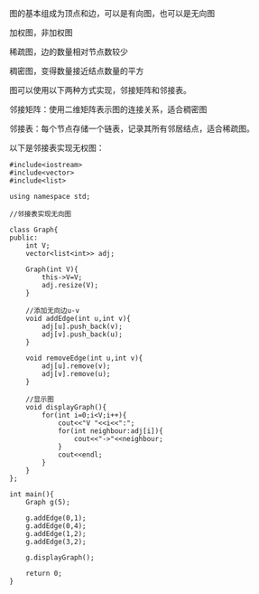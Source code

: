 图的基本组成为顶点和边，可以是有向图，也可以是无向图

加权图，非加权图

稀疏图，边的数量相对节点数较少

稠密图，变得数量接近结点数量的平方

图可以使用以下两种方式实现，邻接矩阵和邻接表。

邻接矩阵：使用二维矩阵表示图的连接关系，适合稠密图

邻接表：每个节点存储一个链表，记录其所有邻居结点，适合稀疏图。

以下是邻接表实现无权图：

```
#include<iostream>
#include<vector>
#include<list>

using namespace std;

//邻接表实现无向图

class Graph{
public:
    int V;
    vector<list<int>> adj;

    Graph(int V){
        this->V=V;
        adj.resize(V);
    }

    //添加无向边u-v
    void addEdge(int u,int v){
        adj[u].push_back(v);
        adj[v].push_back(u);
    }

    void removeEdge(int u,int v){
        adj[u].remove(v);
        adj[v].remove(u);
    }

    //显示图
    void displayGraph(){
        for(int i=0;i<V;i++){
            cout<<"V "<<i<<":";
            for(int neighbour:adj[i]){
                cout<<"->"<<neighbour;
            }
            cout<<endl;
        }
    }
};

int main(){
    Graph g(5);

    g.addEdge(0,1);
    g.addEdge(0,4);
    g.addEdge(1,2);
    g.addEdge(3,2);

    g.displayGraph();

    return 0;
}
```